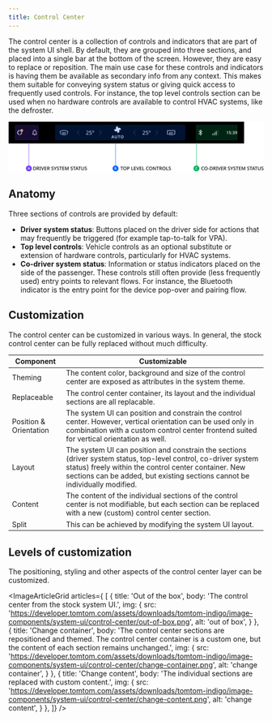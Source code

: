 ```yaml
---
title: Control Center
---
```


The control center is a collection of controls and indicators that are part of the system UI shell. 
By default, they are grouped into three sections, and placed into a single bar at the bottom of the 
screen. However, they are easy to replace or reposition. The main use case for these controls and 
indicators is having them be available as secondary info from any context. This makes them suitable 
for conveying system status or giving quick access to frequently used controls. For instance, the 
top level controls section can be used when no hardware controls are available to control HVAC 
systems, like the defroster.

![overview](images/control-center/overview.png)

## Anatomy

Three sections of controls are provided by default: 

- __Driver system status__: Buttons placed on the driver side for actions that may frequently be 
  triggered (for example tap-to-talk for VPA).
- __Top level controls__: Vehicle controls as an optional substitute or extension of hardware 
  controls, particularly for HVAC systems.
- __Co-driver system status__: Information or status indicators placed on the side of the passenger. 
  These controls still often provide (less frequently used) entry points to relevant 
  flows. For instance, the Bluetooth indicator is the entry point for the device pop-over and 
  pairing flow.

## Customization

The control center can be customized in various ways. In general, the stock control center can be 
fully replaced without much difficulty.

| Component     | Customizable  |
| ------------- | ------------- |
| Theming | The content color, background and size of the control center are exposed as attributes in the system theme. |
| Replaceable | The control center container, its layout and the individual sections are all replacable. |
| Position & Orientation | The system UI can position and constrain the control center. However, vertical orientation can be used only in combination with a custom control center frontend suited for vertical orientation as well. |
| Layout | The system UI can position and constrain the sections (driver system status, top-level control, co-driver system status) freely within the control center container. New sections can be added, but existing sections cannot be individually modified. |
| Content | The content of the individual sections of the control center is not modifiable, but each section can be replaced with a new (custom) control center section. |
| Split | This can be achieved by modifying the system UI layout. |

## Levels of customization

The positioning, styling and other aspects of the control center layer can be customized.

<ImageArticleGrid articles={
 [
   {
     title: 'Out of the box',
     body: 'The control center from the stock system UI.',
     img: {
       src: 'https://developer.tomtom.com/assets/downloads/tomtom-indigo/image-components/system-ui/control-center/out-of-box.png',
       alt: 'out of box',
     }
   },
  {
     title: 'Change container',
     body: 'The control center sections are repositioned and themed. The control center container is a custom one, but the content of each section remains unchanged.',
     img: {
       src: 'https://developer.tomtom.com/assets/downloads/tomtom-indigo/image-components/system-ui/control-center/change-container.png',
       alt: 'change container',
     }
   },
  {
     title: 'Change content',
     body: 'The individual sections are replaced with custom content.',
     img: {
       src: 'https://developer.tomtom.com/assets/downloads/tomtom-indigo/image-components/system-ui/control-center/change-content.png',
       alt: 'change content',
     }
   },
 ]}
/>
